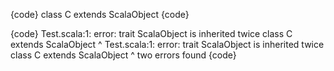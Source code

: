 {code}
class C extends ScalaObject
{code}

{code}
Test.scala:1: error: trait ScalaObject is inherited twice
class C extends ScalaObject
                ^
Test.scala:1: error: trait ScalaObject is inherited twice
class C extends ScalaObject
        ^
two errors found
{code}
